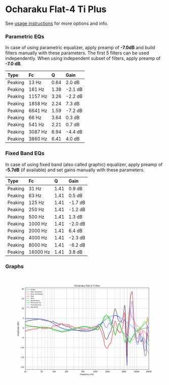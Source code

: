 # Ocharaku Flat-4 Ti Plus
See [usage instructions](https://github.com/jaakkopasanen/AutoEq#usage) for more options and info.

### Parametric EQs
In case of using parametric equalizer, apply preamp of **-7.0dB** and build filters manually
with these parameters. The first 5 filters can be used independently.
When using independent subset of filters, apply preamp of **-7.0 dB**.

| Type    | Fc      |    Q | Gain    |
|:--------|:--------|:-----|:--------|
| Peaking | 13 Hz   | 0.64 | 2.0 dB  |
| Peaking | 161 Hz  | 1.38 | -2.1 dB |
| Peaking | 1157 Hz | 3.26 | -2.2 dB |
| Peaking | 1858 Hz | 2.24 | 7.3 dB  |
| Peaking | 6641 Hz | 1.59 | -7.2 dB |
| Peaking | 66 Hz   | 3.64 | 0.3 dB  |
| Peaking | 541 Hz  | 2.21 | 0.7 dB  |
| Peaking | 3087 Hz | 6.94 | -4.4 dB |
| Peaking | 3860 Hz | 6.41 | 4.0 dB  |

### Fixed Band EQs
In case of using fixed band (also called graphic) equalizer, apply preamp of **-5.7dB**
(if available) and set gains manually with these parameters.

| Type    | Fc       |    Q | Gain    |
|:--------|:---------|:-----|:--------|
| Peaking | 31 Hz    | 1.41 | 0.9 dB  |
| Peaking | 63 Hz    | 1.41 | 0.5 dB  |
| Peaking | 125 Hz   | 1.41 | -1.7 dB |
| Peaking | 250 Hz   | 1.41 | -1.2 dB |
| Peaking | 500 Hz   | 1.41 | 1.3 dB  |
| Peaking | 1000 Hz  | 1.41 | -2.0 dB |
| Peaking | 2000 Hz  | 1.41 | 6.4 dB  |
| Peaking | 4000 Hz  | 1.41 | -2.3 dB |
| Peaking | 8000 Hz  | 1.41 | -6.2 dB |
| Peaking | 16000 Hz | 1.41 | 3.8 dB  |

### Graphs
![](./Ocharaku%20Flat-4%20Ti%20Plus.png)
